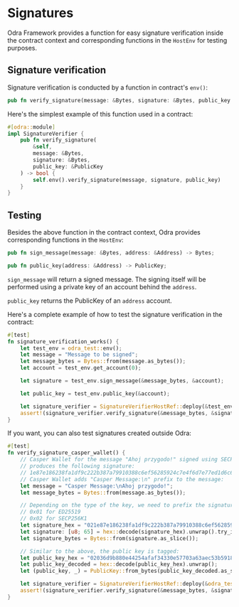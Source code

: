 # Signatures

Odra Framework provides a function for easy signature verification inside the contract context and
corresponding functions in the `HostEnv` for testing purposes.

## Signature verification

Signature verification is conducted by a function in contract's `env()`:

```rust
pub fn verify_signature(message: &Bytes, signature: &Bytes, public_key: &PublicKey) -> bool;
```

Here's the simplest example of this function used in a contract:

```rust title=examples/src/features/signature_verifier.rs
#[odra::module]
impl SignatureVerifier {
    pub fn verify_signature(
        &self,
        message: &Bytes,
        signature: &Bytes,
        public_key: &PublicKey
    ) -> bool {
        self.env().verify_signature(message, signature, public_key)
    }
}
```

## Testing
Besides the above function in the contract context, Odra provides corresponding functions in the `HostEnv`:

```rust
pub fn sign_message(message: &Bytes, address: &Address) -> Bytes;

pub fn public_key(address: &Address) -> PublicKey;
```

`sign_message` will return a signed message. The signing itself will be performed using a private key
of an account behind the `address`.

`public_key` returns the PublicKey of an `address` account.

Here's a complete example of how to test the signature verification
in the contract:
```rust title=examples/src/features/signature_verifier.rs
#[test]
fn signature_verification_works() {
    let test_env = odra_test::env();
    let message = "Message to be signed";
    let message_bytes = Bytes::from(message.as_bytes());
    let account = test_env.get_account(0);

    let signature = test_env.sign_message(&message_bytes, &account);

    let public_key = test_env.public_key(&account);

    let signature_verifier = SignatureVerifierHostRef::deploy(&test_env, NoArgs);
    assert!(signature_verifier.verify_signature(&message_bytes, &signature, &public_key));
}
```

If you want, you can also test signatures created outside Odra:

```rust title=examples/src/features/signature_verifier.rs
#[test]
fn verify_signature_casper_wallet() {
    // Casper Wallet for the message "Ahoj przygodo!" signed using SECP256K1 key
    // produces the following signature:
    // 1e87e186238fa1df9c222b387a79910388c6ef56285924c7e4f6d7e77ed1d6c61815312cf66a5318db204c693b79e020b1d392dafe8c1b3841e1f6b4c41ca0fa
    // Casper Wallet adds "Casper Message:\n" prefix to the message:
    let message = "Casper Message:\nAhoj przygodo!";
    let message_bytes = Bytes::from(message.as_bytes());

    // Depending on the type of the key, we need to prefix the signature with a tag:
    // 0x01 for ED25519
    // 0x02 for SECP256K1
    let signature_hex = "021e87e186238fa1df9c222b387a79910388c6ef56285924c7e4f6d7e77ed1d6c61815312cf66a5318db204c693b79e020b1d392dafe8c1b3841e1f6b4c41ca0fa";
    let signature: [u8; 65] = hex::decode(signature_hex).unwrap().try_into().unwrap();
    let signature_bytes = Bytes::from(signature.as_slice());

    // Similar to the above, the public key is tagged:
    let public_key_hex = "02036d9b880e44254afaf34330e57703a63aec53b5918d4470059b67a4a906350105";
    let public_key_decoded = hex::decode(public_key_hex).unwrap();
    let (public_key, _) = PublicKey::from_bytes(public_key_decoded.as_slice()).unwrap();

    let signature_verifier = SignatureVerifierHostRef::deploy(&odra_test::env(), NoArgs);
    assert!(signature_verifier.verify_signature(&message_bytes, &signature_bytes, &public_key));
}
```